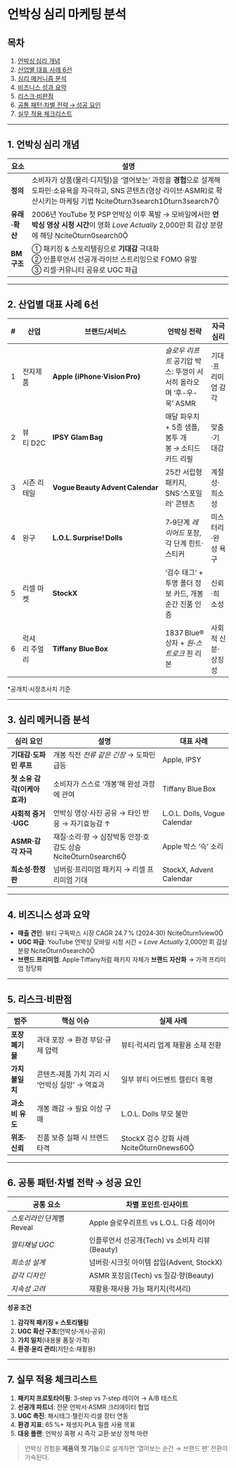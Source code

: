 # 언박싱 심리 마케팅 분석

## 목차
1. [언박싱 심리 개념](#개념)
2. [산업별 대표 사례 6선](#사례)
3. [심리 메커니즘 분석](#심리)
4. [비즈니스 성과 요약](#성과)
5. [리스크·비판점](#리스크)
6. [공통 패턴·차별 전략 → 성공 요인](#패턴)
7. [실무 적용 체크리스트](#체크리스트)

---

<a name="개념"></a>
## 1. 언박싱 심리 개념

| 요소 | 설명 |
|------|------|
| **정의** | 소비자가 상품(물리·디지털)을 ‘열어보는’ 과정을 **경험**으로 설계해 도파민·소유욕을 자극하고, SNS 콘텐츠(영상·라이브·ASMR)로 확산시키는 마케팅 기법 citeturn3search1turn3search7 |
| **유래·확산** | 2006년 YouTube 첫 PSP 언박싱 이후 폭발 → 모바일에서만 **언박싱 영상 시청 시간**이 영화 *Love Actually* 2,000만 회 감상 분량에 해당 citeturn0search0 |
| **BM 구조** | ① 패키징 & 스토리텔링으로 **기대감** 극대화<br>② 인플루언서 선공개·라이브 스트리밍으로 FOMO 유발<br>③ 리셀·커뮤니티 공유로 UGC 파급 |

---

<a name="사례"></a>
## 2. 산업별 대표 사례 6선

| # | 산업 | 브랜드/서비스 | 언박싱 전략 | 자극 심리 | 비즈니스 성과* |
|---|------|---------------|-------------|-----------|----------------|
| 1 | 전자제품 | **Apple (iPhone·Vision Pro)** | *슬로우 리프트* 공기압 박스: 뚜껑이 서서히 올라오며 ‘후-우-욱’ ASMR | 기대·프리미엄 감각 | 패키지 자체가 UX의 1단계로 업계 벤치마크 citeturn3search1turn3search6 |
| 2 | 뷰티 D2C | **IPSY Glam Bag** | 매달 파우치 + 5종 샘플, 봉투 개봉 → 소티드 카드 리필 | 맞춤·기대감 | 글로벌 뷰티 박스 시장 2023 → 2030 CAGR 24.7 % (USD 2.3 B → 10.7 B) citeturn1view0 |
| 3 | 시즌 리테일 | **Vogue Beauty Advent Calendar** | 25칸 서랍형 패키지, SNS ‘스포일러’ 콘텐츠 | 계절성·희소성 | 2024판 £355 선주문 완판; 내용물 £1,650 상당 citeturn0search3 |
| 4 | 완구 | **L.O.L. Surprise! Dolls** | 7‑9단계 *레이어드* 포장, 각 단계 힌트·스티커 | 미스터리·완성 욕구 | 출시 첫 5개월 250만 개 판매, NPD Group 톱 1 위 인형 citeturn0search4 |
| 5 | 리셀 마켓 | **StockX** | ‘검수 태그’ + 투명 폴더 정보 카드, 개봉 순간 진품 인증 | 신뢰·희소성 | 2025 보고서: 위조품 7,400만 USD 차단, 브랜드 신뢰도 강화 citeturn0search5turn0news60 |
| 6 | 럭셔리 주얼리 | **Tiffany Blue Box** | 1837 Blue® 상자 + *원‑스트로크* 흰 리본 | 사회적 신분·상징성 | 패키지 자체가 150+년간 브랜드 아이콘 citeturn3search7 |

\*공개치·시장조사치 기준

---

<a name="심리"></a>
## 3. 심리 메커니즘 분석

| 심리 요인 | 설명 | 대표 사례 |
|-----------|------|-----------|
| **기대감·도파민 루프** | 개봉 직전 *전류 같은 긴장* → 도파민 급등 | Apple, IPSY |
| **첫 소유 감각(이케아 효과)** | 소비자가 스스로 ‘개봉’해 완성 과정에 관여 | Tiffany Blue Box |
| **사회적 증거·UGC** | 언박싱 영상·사진 공유 → 타인 반응 → 자기효능감 ↑ | L.O.L. Dolls, Vogue Calendar |
| **ASMR·감각 자극** | 재질·소리·향 → 심장박동 안정·호감도 상승 citeturn0search6 | Apple 박스 ‘슥’ 소리 |
| **희소성·한정판** | 넘버링·프리미엄 패키지 → 리셀 프리미엄 기대 | StockX, Advent Calendar |

---

<a name="성과"></a>
## 4. 비즈니스 성과 요약

- **매출 견인**: 뷰티 구독박스 시장 CAGR 24.7 % (2024‑30) citeturn1view0  
- **UGC 파급**: YouTube 언박싱 모바일 시청 시간 = *Love Actually* 2,000만 회 감상 분량 citeturn0search0  
- **브랜드 프리미엄**: Apple·Tiffany처럼 패키지 자체가 **브랜드 자산화** → 가격 프리미엄 정당화  

---

<a name="리스크"></a>
## 5. 리스크·비판점

| 범주 | 핵심 이슈 | 실제 사례 |
|------|-----------|-----------|
| **포장 폐기물** | 과대 포장 → 환경 부담·규제 압력 | 뷰티·럭셔리 업계 재활용 소재 전환 |
| **가치 불일치** | 콘텐츠‑제품 가치 괴리 시 ‘언박싱 실망’ → 역효과 | 일부 뷰티 어드벤트 캘린더 혹평 |
| **과소비 유도** | 개봉 쾌감 → 필요 이상 구매 | L.O.L. Dolls 부모 불만 |
| **위조·신뢰** | 진품 보증 실패 시 브랜드 타격 | StockX 검수 강화 사례 citeturn0news60 |

---

<a name="패턴"></a>
## 6. 공통 패턴·차별 전략 → 성공 요인

| 공통 요소 | 차별 포인트·인사이트 |
|-----------|---------------------|
| *스토리라인* 단계별 Reveal | Apple 슬로우리프트 vs L.O.L. 다중 레이어 |
| *멀티채널 UGC* | 인플루언서 선공개(Tech) vs 소비자 리뷰(Beauty) |
| *희소성 설계* | 넘버링·시크릿 아이템 삽입(Advent, StockX) |
| *감각 디자인* | ASMR 포장음(Tech) vs 질감·향(Beauty) |
| *지속성 고려* | 재활용·재사용 가능 패키지(럭셔리) |

**성공 조건**  
1. **감각적 패키징 + 스토리텔링**  
2. **UGC 확산 구조**(언박싱‑게시‑공유)  
3. **가치 일치**(내용물 품질·가격)  
4. **환경·윤리 관리**(저탄소·재활용)  

---

<a name="체크리스트"></a>
## 7. 실무 적용 체크리스트

1. **패키지 프로토타이핑**: 3‑step vs 7‑step 레이어 → A/B 테스트  
2. **선공개 파트너**: 전문 언박서·ASMR 크리에이터 협업  
3. **UGC 촉진**: 해시태그·챌린지·리셀 장터 연동  
4. **환경 지표**: 65 %+ 재생지·PLA 필름 사용 목표  
5. **대응 플랜**: 언박싱 혹평 시 즉각 교환·보상 정책 마련  

> 언박싱 경험을 **제품의 첫 기능**으로 설계하면 ‘열어보는 순간 → 브랜드 팬’ 전환이 가속된다.
